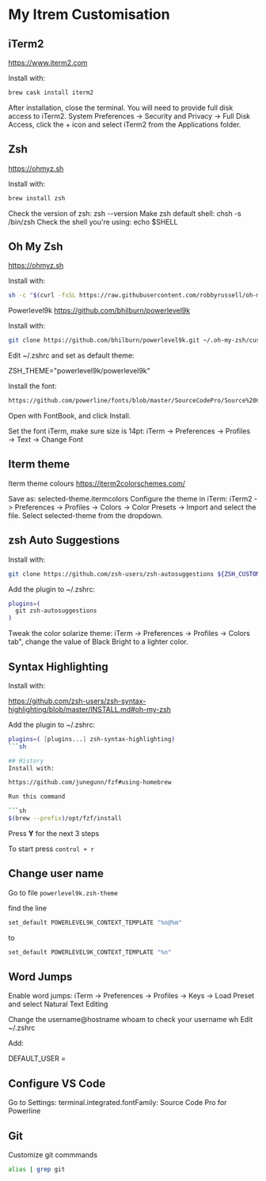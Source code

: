 # My Itrem Customisation 

## iTerm2
https://www.iterm2.com

Install with:

```sh 
brew cask install iterm2 
```

After installation, close the terminal. You will need to provide full disk access to iTerm2. System Preferences -> Security and Privacy -> Full Disk Access, click the + icon and select iTerm2 from the Applications folder.

## Zsh
https://ohmyz.sh

Install with:

```sh 
brew install zsh 
```

Check the version of zsh: zsh --version Make zsh default shell: chsh -s /bin/zsh Check the shell you're using: echo $SHELL

## Oh My Zsh
https://ohmyz.sh

Install with:

```sh  
sh -c "$(curl -fsSL https://raw.githubusercontent.com/robbyrussell/oh-my-zsh/master/tools/install.sh)"  
```

Powerlevel9k
https://github.com/bhilburn/powerlevel9k

Install with:

```sh 
git clone https://github.com/bhilburn/powerlevel9k.git ~/.oh-my-zsh/custom/themes/powerlevel9k
```

Edit ~/.zshrc and set as default theme:

ZSH_THEME="powerlevel9k/powerlevel9k"

Install the font:
```sh 
https://github.com/powerline/fonts/blob/master/SourceCodePro/Source%20Code%20Pro%20for%20Powerline.otf
``` 
Open with FontBook, and click Install.

Set the font iTerm, make sure size is 14pt: iTerm → Preferences → Profiles → Text → Change Font

## Iterm theme 

Iterm theme colours 
https://iterm2colorschemes.com/

Save as: selected-theme.itermcolors
Configure the theme in iTerm: iTerm2 -> Preferences -> Profiles -> Colors -> Color Presets -> Import and select the file.
Select selected-theme from the dropdown.

## zsh Auto Suggestions
Install with:

```sh 
git clone https://github.com/zsh-users/zsh-autosuggestions ${ZSH_CUSTOM:-~/.oh-my-zsh/custom}/plugins/zsh-autosuggestions
```

Add the plugin to ~/.zshrc:

```sh 
plugins=(
  git zsh-autosuggestions
)
```
Tweak the color solarize theme: iTerm → Preferences → Profiles → Colors tab", change the value of Black Bright to a lighter color.

## Syntax Highlighting
Install with:

https://github.com/zsh-users/zsh-syntax-highlighting/blob/master/INSTALL.md#oh-my-zsh

Add the plugin to ~/.zshrc:

```sh 
plugins=( [plugins...] zsh-syntax-highlighting)
```sh 

## History
Install with:

https://github.com/junegunn/fzf#using-homebrew

Run this command

```sh
$(brew --prefix)/opt/fzf/install
```
Press **Y** for the next 3 steps 

To start press `control + r`

## Change user name 

Go to file `powerlevel9k.zsh-theme`

find the line

```sh
set_default POWERLEVEL9K_CONTEXT_TEMPLATE "%n@%m"
```
to 
```sh
set_default POWERLEVEL9K_CONTEXT_TEMPLATE "%n"
```

## Word Jumps
Enable word jumps: iTerm → Preferences → Profiles → Keys → Load Preset and select Natural Text Editing

Change the username@hostname
whoam to check your username
wh
Edit ~/.zshrc

Add:

DEFAULT_USER = <username>

## Configure VS Code
Go to Settings: terminal.integrated.fontFamily: Source Code Pro for Powerline

## Git

Customize git commmands

```sh 
alias | grep git
```
